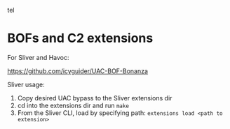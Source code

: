 tel
# BOFs and C2 extensions

For Sliver and Havoc:

https://github.com/icyguider/UAC-BOF-Bonanza

Sliver usage:

1. Copy desired UAC bypass to the Sliver extensions dir
2. cd into the extensions dir and run `make`
3. From the Sliver CLI, load by specifying path: `extensions load <path to extension>`

